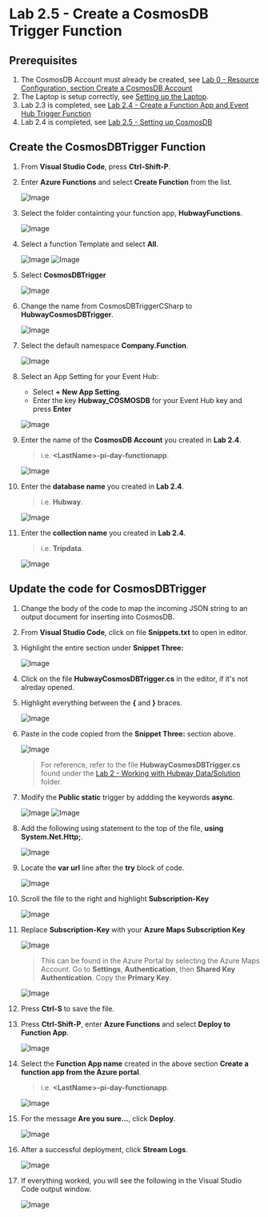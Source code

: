 # Lab 2.5 - Create a CosmosDB Trigger Function


## Prerequisites
1. The CosmosDB Account must already be created, see [Lab 0 - Resource Configuration, section Create a CosmosDB Account](https://github.com/Azure/IoT-Pi-Day/tree/master/Lab%200%20-%20Resource%20Configuration#create-a-cosmosdb-account)
2. The Laptop is setup correctly, see [Setting up the Laptop](https://github.com/Azure/IoT-Pi-Day/tree/master/Setting%20up%20the%20Laptop).
2. Lab 2.3 is completed, see [Lab 2.4 - Create a Function App and Event Hub Trigger Function](https://github.com/Azure/IoT-Pi-Day/tree/master/Lab%202%20-%20Working%20with%20Hubway%20Data/Lab%202.3%20-%20Create%20the%20Event%20Hub%20Trigger%20Function)
3. Lab 2.4 is completed, see [Lab 2.5 - Setting up CosmosDB](https://github.com/Azure/IoT-Pi-Day/tree/master/Lab%202%20-%20Working%20with%20Hubway%20Data/Lab%202.4%20-%20Setting%20up%20CosmosDB)

## Create the CosmosDBTrigger Function

1. From **Visual Studio Code**, press **Ctrl-Shift-P**.
2. Enter **Azure Functions** and select **Create Function** from the list.

    ![Image](/images/lab-2.5-image1.png) 

3. Select the folder containting your function app, **HubwayFunctions**.

    ![Image](/images/lab-2.5-image2.png) 

4. Select a function Template and select **All**.

    ![Image](/images/lab-2.5-image3.png) 
    ![Image](/images/lab-2.5-image4.png) 

5. Select **CosmosDBTrigger**

    ![Image](/images/lab-2.5-image5.png) 

6. Change the name from CosmosDBTriggerCSharp to **HubwayCosmosDBTrigger**.

    ![Image](/images/lab-2.5-image6.png) 

7. Select the default namespace **Company.Function**.

    ![Image](/images/lab-2.5-image7.png)

8.  Select an App Setting for your Event Hub:
    - Select **+ New App Setting**.
    - Enter the key **Hubway_COSMOSDB** for your Event Hub key and press **Enter**
    
    ![Image](/images/lab-2.5-image8.png)

9.  Enter the name of the **CosmosDB Account** you created in **Lab 2.4**.
    > i.e. **<**LastName**>-pi-day-functionapp**.

    ![Image](/images/lab-2.5-image9.png)

11. Enter the **database name** you created in **Lab 2.4**.
    > i.e. **Hubway**.

    ![Image](/images/lab-2.5-image10.png)

10. Enter the **collection name** you created in **Lab 2.4**.
    > i.e. **Tripdata**.

    ![Image](/images/lab-2.5-image11.png)

## Update the code for CosmosDBTrigger

1.  Change the body of the code to map the incoming JSON string to an output document for inserting into CosmosDB.

2. From **Visual Studio Code**, click on file **Snippets.txt** to open in editor.
3. Highlight the entire section under **Snippet Three:**

    ![Image](/images/lab-2.5-image12.png)

4. Click on the file **HubwayCosmosDBTrigger.cs** in the editor, if it's not alreday opened.
5. Highlight everything between the **{** and **}** braces.

    ![Image](/images/lab-2.5-image13.png)

6. Paste in the code copied from the **Snippet Three:** section above.

    ![Image](/images/lab-2.5-image14.png) 

    > For reference, refer to the file **HubwayCosmosDBTrigger.cs** found under the [Lab 2 - Working with Hubway Data/Solution](https://github.com/Azure/IoT-Pi-Day/tree/master/Lab%202%20-%20Working%20with%20Hubway%20Data/Solution/HubwayFunctions) folder.

7. Modify the **Public static** trigger by addding the keywords **async**.
    
    ![Image](/images/lab-2.5-image15.png)
    ![Image](/images/lab-2.5-image16.png) 

9. Add the following using statement to the top of the file, **using System.Net.Http;**.

    ![Image](/images/lab-2.5-image17.png) 

10. Locate the **var url** line after the **try** block of code. 

    ![Image](/images/lab-2.5-image18.png) 

11. Scroll the file to the right and highlight **Subscription-Key**

    ![Image](/images/lab-2.5-image19.png)

12. Replace **Subscription-Key** with your **Azure Maps Subscription Key**

    ![Image](/images/lab-2.5-image20.png) 

    > This can be found in the Azure Portal by selecting the Azure Maps Account. Go to  **Settings**, **Authentication**, then **Shared Key Authentication**.  Copy the **Primary Key**.

    ![Image](/images/lab-2.5-image21.png)

13. Press **Ctrl-S** to save the file.
14. Press **Ctrl-Shift-P**, enter **Azure Functions** and select **Deploy to Function App**.

    ![Image](/images/lab-2.5-image22.png) 
 
15. Select the **Function App name** created in the above section **Create a function app from the Azure portal**.
    > i.e. **<**LastName**>-pi-day-functionapp**.

    ![Image](/images/lab-2.5-image23.png) 

16. For the message **Are you sure...**, click **Deploy**.

    ![Image](/images/lab-2.5-image24.png)

17. After a successful deployment, click **Stream Logs**.

    ![Image](/images/lab-2.5-image25.png)

18. If everything worked, you will see the following in the Visual Studio Code output window.

    ![Image](/images/lab-2.5-image26.png)


